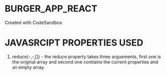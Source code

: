 # BURGER_APP_REACT
Created with CodeSandbox

# JAVASRCIPT PROPERTIES USED
1. reduce(-,-,[]) - the reduce property takes three arguements, first one is the original array and second one contiains the current properties and an empty array.